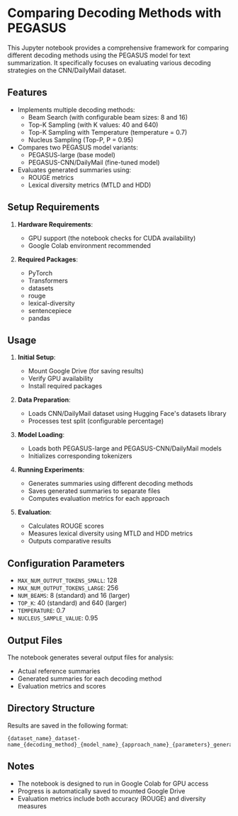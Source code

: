 # Comparing Decoding Methods with PEGASUS

This Jupyter notebook provides a comprehensive framework for comparing different decoding methods using the PEGASUS model for text summarization. It specifically focuses on evaluating various decoding strategies on the CNN/DailyMail dataset.

## Features

- Implements multiple decoding methods:
  - Beam Search (with configurable beam sizes: 8 and 16)
  - Top-K Sampling (with K values: 40 and 640)
  - Top-K Sampling with Temperature (temperature = 0.7)
  - Nucleus Sampling (Top-P, P = 0.95)
- Compares two PEGASUS model variants:
  - PEGASUS-large (base model)
  - PEGASUS-CNN/DailyMail (fine-tuned model)
- Evaluates generated summaries using:
  - ROUGE metrics
  - Lexical diversity metrics (MTLD and HDD)

## Setup Requirements

1. **Hardware Requirements**:
   - GPU support (the notebook checks for CUDA availability)
   - Google Colab environment recommended

2. **Required Packages**:
   - PyTorch
   - Transformers
   - datasets
   - rouge
   - lexical-diversity
   - sentencepiece
   - pandas

## Usage

1. **Initial Setup**:
   - Mount Google Drive (for saving results)
   - Verify GPU availability
   - Install required packages

2. **Data Preparation**:
   - Loads CNN/DailyMail dataset using Hugging Face's datasets library
   - Processes test split (configurable percentage)

3. **Model Loading**:
   - Loads both PEGASUS-large and PEGASUS-CNN/DailyMail models
   - Initializes corresponding tokenizers

4. **Running Experiments**:
   - Generates summaries using different decoding methods
   - Saves generated summaries to separate files
   - Computes evaluation metrics for each approach

5. **Evaluation**:
   - Calculates ROUGE scores
   - Measures lexical diversity using MTLD and HDD metrics
   - Outputs comparative results

## Configuration Parameters

- `MAX_NUM_OUTPUT_TOKENS_SMALL`: 128
- `MAX_NUM_OUTPUT_TOKENS_LARGE`: 256
- `NUM_BEAMS`: 8 (standard) and 16 (larger)
- `TOP_K`: 40 (standard) and 640 (larger)
- `TEMPERATURE`: 0.7
- `NUCLEUS_SAMPLE_VALUE`: 0.95

## Output Files

The notebook generates several output files for analysis:
- Actual reference summaries
- Generated summaries for each decoding method
- Evaluation metrics and scores

## Directory Structure

Results are saved in the following format:
```
{dataset_name}_dataset-name_{decoding_method}_{model_name}_{approach_name}_{parameters}_generated_summaries.txt
```

## Notes

- The notebook is designed to run in Google Colab for GPU access
- Progress is automatically saved to mounted Google Drive
- Evaluation metrics include both accuracy (ROUGE) and diversity measures
